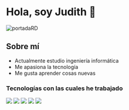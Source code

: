# Hola, soy Judith 👋

![portadaRD](https://github.com/judith-vm/MiCV/assets/157530840/782375bd-5ea5-4e20-8b62-2b536fb87679)


## Sobre mí
* Actualmente estudio ingeniería informática
* Me apasiona la tecnología
* Me gusta aprender cosas nuevas


### Tecnologías con las cuales he trabajado

<img src="https://img.shields.io/badge/C%2B%2B-00599C?style=for-the-badge&logo=c%2B%2B&logoColor=white" /> <img src="https://img.shields.io/badge/HTML5-E34F26?style=for-the-badge&logo=html5&logoColor=white" /> <img src="https://img.shields.io/badge/JavaScript-323330?style=for-the-badge&logo=javascript&logoColor=F7DF1E" /> <img src="https://img.shields.io/badge/Python-FFD43B?style=for-the-badge&logo=python&logoColor=blue" /> <img src="https://img.shields.io/badge/Debian-A81D33?style=for-the-badge&logo=debian&logoColor=white" />

<!---
judith-vm/judith-vm is a ✨ special ✨ repository because its `README.md` (this file) appears on your GitHub profile.
You can click the Preview link to take a look at your changes.
--->
